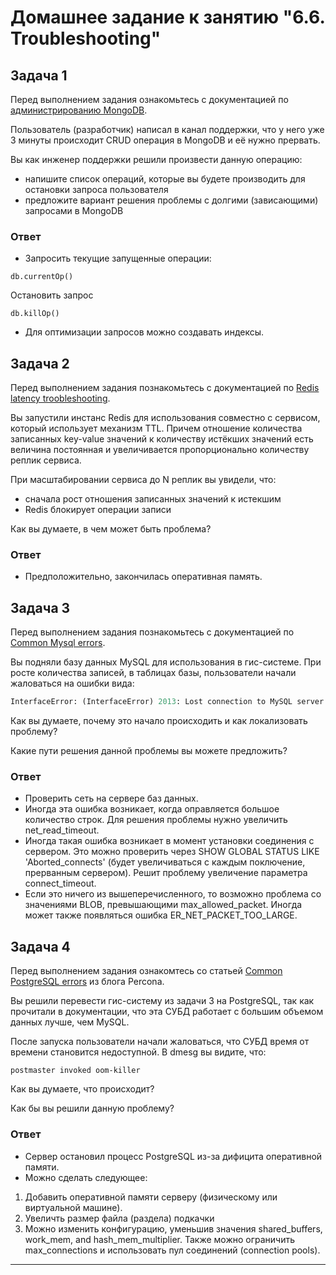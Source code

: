 # Домашнее задание к занятию "6.6. Troubleshooting"

## Задача 1

Перед выполнением задания ознакомьтесь с документацией по [администрированию MongoDB](https://docs.mongodb.com/manual/administration/).

Пользователь (разработчик) написал в канал поддержки, что у него уже 3 минуты происходит CRUD операция в MongoDB и её 
нужно прервать. 

Вы как инженер поддержки решили произвести данную операцию:
- напишите список операций, которые вы будете производить для остановки запроса пользователя
- предложите вариант решения проблемы с долгими (зависающими) запросами в MongoDB

### Ответ

- Запросить текущие запущенные операции:
```
db.currentOp()
```
Остановить запрос
``` 
db.killOp()
```
- Для оптимизации запросов можно создавать индексы.

## Задача 2

Перед выполнением задания познакомьтесь с документацией по [Redis latency troobleshooting](https://redis.io/topics/latency).

Вы запустили инстанс Redis для использования совместно с сервисом, который использует механизм TTL. 
Причем отношение количества записанных key-value значений к количеству истёкших значений есть величина постоянная и
увеличивается пропорционально количеству реплик сервиса. 

При масштабировании сервиса до N реплик вы увидели, что:
- сначала рост отношения записанных значений к истекшим
- Redis блокирует операции записи

Как вы думаете, в чем может быть проблема?
 
### Ответ

- Предположительно, закончилась оперативная память.

## Задача 3

Перед выполнением задания познакомьтесь с документацией по [Common Mysql errors](https://dev.mysql.com/doc/refman/8.0/en/common-errors.html).

Вы подняли базу данных MySQL для использования в гис-системе. При росте количества записей, в таблицах базы,
пользователи начали жаловаться на ошибки вида:
```python
InterfaceError: (InterfaceError) 2013: Lost connection to MySQL server during query u'SELECT..... '
```

Как вы думаете, почему это начало происходить и как локализовать проблему?

Какие пути решения данной проблемы вы можете предложить?

### Ответ 

- Проверить сеть на сервере баз данных.
- Иногда эта ошибка возникает, когда оправляется большое количество строк. Для решения проблемы нужно увеличить net_read_timeout.
- Иногда такая ошибка возникает в момент установки соединения с сервером. Это можно проверить через SHOW GLOBAL STATUS LIKE 'Aborted_connects' (будет увеличиваться с каждым поключение, прерванным сервером). Решит проблему увеличение параметра connect_timeout.
- Если это ничего из вышеперечисленного, то возможно проблема со значениями BLOB, превышающими max_allowed_packet. Иногда может также  появляться ошибка ER_NET_PACKET_TOO_LARGE.

## Задача 4

Перед выполнением задания ознакомтесь со статьей [Common PostgreSQL errors](https://www.percona.com/blog/2020/06/05/10-common-postgresql-errors/) из блога Percona.

Вы решили перевести гис-систему из задачи 3 на PostgreSQL, так как прочитали в документации, что эта СУБД работает с 
большим объемом данных лучше, чем MySQL.

После запуска пользователи начали жаловаться, что СУБД время от времени становится недоступной. В dmesg вы видите, что:

`postmaster invoked oom-killer`

Как вы думаете, что происходит?

Как бы вы решили данную проблему?

### Ответ

- Сервер остановил процесс PostgreSQL из-за дифицита оперативной памяти. 
- Можно сделать следующее:
1. Добавить оперативной памяти серверу (физическому или виртуальной машине).
2. Увеличть размер файла (раздела) подкачки
3. Можно изменить конфигурацию, уменьшив значения shared_buffers, work_mem, and hash_mem_multiplier. Также можно ограничить max_connections и использовать пул соединений (connection pools).

---